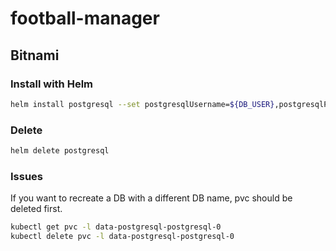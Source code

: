 # football-manager


## Bitnami

### Install with Helm

```bash
helm install postgresql --set postgresqlUsername=${DB_USER},postgresqlPassword={DB_PASSWORD},postgresqlDatabase={DB_NAME} bitnami/postgresql
```


### Delete 
```bash
helm delete postgresql
```


### Issues
If you want to recreate a DB with a different DB name, pvc should be deleted first. 
```bash
kubectl get pvc -l data-postgresql-postgresql-0
kubectl delete pvc -l data-postgresql-postgresql-0
```
